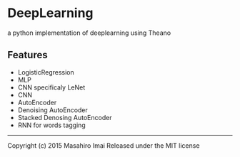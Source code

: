 # DeepLearning
a python implementation of deeplearning using Theano

## Features

- LogisticRegression
- MLP
- CNN specificaly LeNet
- CNN
- AutoEncoder
- Denoising AutoEncoder
- Stacked Denosing AutoEncoder
- RNN for words tagging

---

Copyright (c) 2015 Masahiro Imai
Released under the MIT license
